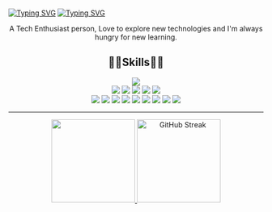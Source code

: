 ### 
#### 
<a href="https://git.io/typing-svg"><img src="https://readme-typing-svg.herokuapp.com?font=M+PLUS+Code+Latin&weight=600&size=30&pause=1000&color=2DDE98&center=true&vCenter=true&repeat=false&random=false&width=1000&lines=Hello+world!%F0%9F%91%8B" alt="Typing SVG" /></a>
<a href="https://git.io/typing-svg"><img src="https://readme-typing-svg.herokuapp.com?font=M+PLUS+Code+Latin&weight=600&color=00AEFF&center=true&vCenter=true&random=false&width=1000&lines=I'm+Sajal+Das+%F0%9F%91%A8%F0%9F%8F%BB%E2%80%8D%F0%9F%92%BB;Explorer%2C+Learner%2C+Programmer" alt="Typing SVG" /></a>
<p align="center">A Tech Enthusiast person, Love to explore new technologies and I'm always hungry for new learning.</p>
<!-- <h2 align="center">Hi there, I'm Sajal Das 👋</h2>
<h3 align=center>Explorer, Learner, Programmer.</h3> -->

<!--
**sajaldas19/sajaldas19** is a ✨ _special_ ✨ repository because its `README.md` (this file) appears on your GitHub profile.


<!--
Here are some ideas to get you started:

- 🔭 I’m currently working on ...
- 🌱 I’m currently learning ... 
- 👯 I’m looking to collaborate on ...
- 🤔 I’m looking for help with ...
- 💬 Ask me about ... 
- 📫 How to reach me: ... 
- 😄 Pronouns: ...
- ⚡ Fun fact: I love to eat.
-->
<h2 align="center">👨‍💻Skills👨‍💻</h2>  

<p align=center>
<!--   <img src="https://img.shields.io/badge/Python-3776AB?style=for-the-badge&logo=python&logoColor=white"> 
  <img src="https://img.shields.io/badge/C-00599C?style=for-the-badge&logo=c&logoColor=white">
  <img src="https://img.shields.io/badge/C%2B%2B-00599C?style=for-the-badge&logo=c%2B%2B&logoColor=white">
  <img src="https://img.shields.io/badge/-Java-F04848?style=for-the-badge&logo=java&logoColor=white"> -->
  <a href="https://skillicons.dev">
    <img src="https://skillicons.dev/icons?i=py,c,cpp,java" />
  </a>
  <br/>
  
  <img src="https://img.shields.io/badge/Linux-FCC624?style=for-the-badge&logo=linux&logoColor=black">
  <img src="https://img.shields.io/badge/Arch_Linux-1793D1?style=for-the-badge&logo=arch-linux&logoColor=white">
  <img src="https://img.shields.io/badge/manjaro-35BF5C?style=for-the-badge&logo=manjaro&logoColor=white">
  <img src="https://img.shields.io/badge/Ubuntu-E95420?style=for-the-badge&logo=ubuntu&logoColor=white">
  <img src="https://img.shields.io/badge/Windows-0078D6?style=for-the-badge&logo=windows&logoColor=white">
  
  <br/>
  
  
  <img src="https://img.shields.io/badge/TensorFlow-FF6F00?style=for-the-badge&logo=tensorflow&logoColor=white">
  <img src="https://img.shields.io/badge/PyTroch-ee4c2c?style=for-the-badge&logo=pytorch&logoColor=white"> 
  <img src="https://img.shields.io/badge/OpenCv-5C3EE8?style=for-the-badge&logo=opencv"> 
  <img src="https://img.shields.io/static/v1?style=for-the-badge&message=scikit-learn&color=222222&logo=scikit-learn&logoColor=F7931E&label="> 
  <img src="https://img.shields.io/static/v1?style=for-the-badge&message=Selenium&color=43B02A&logo=Selenium&logoColor=FFFFFF&label="> 
  <img src="https://img.shields.io/static/v1?style=for-the-badge&message=SQLite&color=003B57&logo=SQLite&logoColor=FFFFFF&label="> 
  <img src="https://img.shields.io/static/v1?style=for-the-badge&message=PostgreSQL&color=4169E1&logo=PostgreSQL&logoColor=FFFFFF&label="> 
  <img src="https://img.shields.io/static/v1?style=for-the-badge&message=Git&color=F05032&logo=Git&logoColor=FFFFFF&label="> 
  <img src="https://img.shields.io/static/v1?style=for-the-badge&message=Markdown&color=000000&logo=Markdown&logoColor=FFFFFF&label="> 

<br/>
  </p>  
  
---

<p align="center">  
  <a href="https://github-readme-stats.vercel.app/api?username=sajaldoes&theme=algolia&show_icons=true">
    <img height="165" src="https://github-readme-stats.vercel.app/api?username=sajaldoes&theme=algolia&show_icons=true">
  </a>
  <a href="https://git.io/streak-stats">
    <img height="165" src="https://github-readme-streak-stats.herokuapp.com?user=sajaldoes&theme=algolia" alt="GitHub Streak" />
  </a>
</p>
